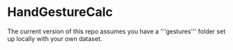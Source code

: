 # HandGestureCalc

The current version of this repo assumes you have a '''gestures''' folder set up locally with your own dataset.
